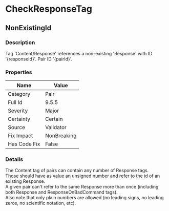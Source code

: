 ﻿---  
uid: Validator_9_5_5  
---

# CheckResponseTag

## NonExistingId

### Description

Tag 'Content\/Response' references a non\-existing 'Response' with ID '{responseId}'. Pair ID '{pairId}'.

### Properties

| Name         | Value       |
| ------------ | ----------- |
| Category     | Pair        |
| Full Id      | 9.5.5       |
| Severity     | Major       |
| Certainty    | Certain     |
| Source       | Validator   |
| Fix Impact   | NonBreaking |
| Has Code Fix | False       |

### Details

The Content tag of pairs can contain any number of Response tags.  
Those should have as value an unsigned number and refer to the id of an existing Response.  
A given pair can't refer to the same Response more than once (including both Response and ResponseOnBadCommand tags).  
Also note that only plain numbers are allowed (no leading signs, no leading zeros, no scientific notation, etc).
